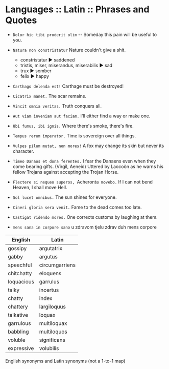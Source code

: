 # Languages :: Latin :: Phrases and Quotes


* `Dolor hic tibi proderit olim` -- Someday this pain will be useful to you.

* `Natura non constristatur` Nature couldn't give a shit.
  - constristatur ▶ saddened
  - tristis, miser, miserandus, miserabilis ▶ sad
  - trux ▶ somber
  - felix ▶ happy


- `Carthago delenda est!` Carthage must be destroyed!
- `Cicatrix manet.` The scar remains.
- `Vincit omnia veritas.` Truth conquers all.

- `Aut viam inveniam aut faciam.` I'll either find a way or make one.

- `Ubi fumus, ibi ignis.` Where there's smoke, there's fire.
- `Tempus rerum imperator.` Time is sovereign over all things.

- `Vulpes pilum mutat, non mores!` A fox may change its skin but never its character.

- `Timeo Danaos et dona ferentes.` I fear the Danaens even when they come bearing gifts. (Virgil, Aeneid) Uttered by Laocoön as he warns his fellow Trojans against accepting the Trojan Horse.

- `Flectere si nequeo superos, `Acheronta` movebo.` If I can not bend Heaven, I shall move Hell.

- `Sol lucet omnibus.` The sun shines for everyone.
- `Cineri gloria sera venit.` Fame to the dead comes too late.
- `Castigat ridendo mores.` One corrects customs by laughing at them.

- `mens sana in corpore sano` u zdravom tjelu zdrav duh
  mens
  corpore


English     | Latin
------------|----------------
gossipy     | argutatrix
gabby       | argutus
speechful   | circumgarriens
chitchatty  | eloquens
loquacious  | garrulus
talky       | incertus
chatty      | index
chattery    | largiloquus
talkative   | loquax
garrulous   | multiloquax
babbling    | multiloquos
voluble     | significans
expressive  | volubilis

English synonyms and Latin synonyms (not a 1-to-1 map)
